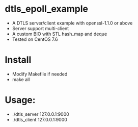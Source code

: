 # dtls_epoll_example

* A DTLS server/client example with openssl-1.1.0 or above
* Server support multi-client
* A custom BIO with STL hash_map and deque
* Tested on CentOS 7.6

# Install
* Modify Makefile if needed
* make all

# Usage:
* ./dtls_server 127.0.0.1:9000
* ./dtls_client 127.0.0.1:9000

